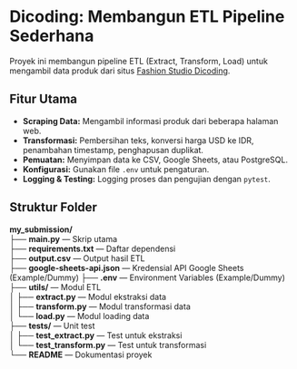 # Dicoding: Membangun ETL Pipeline Sederhana

Proyek ini membangun pipeline ETL (Extract, Transform, Load) untuk mengambil data produk dari situs [Fashion Studio Dicoding](https://fashion-studio.dicoding.dev).

## Fitur Utama
- **Scraping Data:** Mengambil informasi produk dari beberapa halaman web.
- **Transformasi:** Pembersihan teks, konversi harga USD ke IDR, penambahan timestamp, penghapusan duplikat.
- **Pemuatan:** Menyimpan data ke CSV, Google Sheets, atau PostgreSQL.
- **Konfigurasi:** Gunakan file `.env` untuk pengaturan.
- **Logging & Testing:** Logging proses dan pengujian dengan `pytest`.

## Struktur Folder
**my_submission/**  
├── **main.py** — Skrip utama  
├── **requirements.txt** — Daftar dependensi   
├── **output.csv** — Output hasil ETL   
├── **google-sheets-api.json** — Kredensial API Google Sheets (Example/Dummy)
├── **.env** — Environment Variables (Example/Dummy)  
├── **utils/** — Modul ETL  
│   ├── **extract.py** — Modul ekstraksi data  
│   ├── **transform.py** — Modul transformasi data  
│   └── **load.py** — Modul loading data  
├── **tests/** — Unit test  
│   ├── **test_extract.py** — Test untuk ekstraksi  
│   └── **test_transform.py** — Test untuk transformasi   
└── **README** — Dokumentasi proyek
